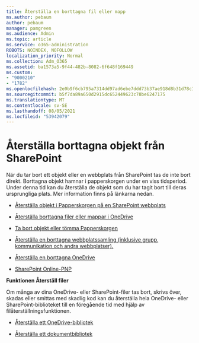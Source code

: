 ```yaml
---
title: Återställa en borttagna fil eller mapp
ms.author: pebaum
author: pebaum
manager: pamgreen
ms.audience: Admin
ms.topic: article
ms.service: o365-administration
ROBOTS: NOINDEX, NOFOLLOW
localization_priority: Normal
ms.collection: Adm_O365
ms.assetid: ba1573a5-9f44-482b-8082-6f648f169449
ms.custom:
- "9000210"
- "1782"
ms.openlocfilehash: 2e0b9f6cb795a7314dd97ad6ebe7ddd73b37ae918d8b31d78c150945c8a9dfd1
ms.sourcegitcommit: b5f7da89a650d2915dc652449623c78be6247175
ms.translationtype: MT
ms.contentlocale: sv-SE
ms.lasthandoff: 08/05/2021
ms.locfileid: "53942079"
---
```

# <a name="restore-deleted-items-from-sharepoint"></a>Återställa borttagna objekt från SharePoint

När du tar bort ett objekt eller en webbplats från SharePoint tas de inte bort direkt. Borttagna objekt hamnar i papperskorgen under en viss tidsperiod. Under denna tid kan du återställa de objekt som du har tagit bort till deras ursprungliga plats. Mer information finns på länkarna nedan.

- [Återställa objekt i Papperskorgen på en SharePoint webbplats](https://support.microsoft.com/office/restore-items-in-the-recycle-bin-that-were-deleted-from-sharepoint-or-teams-6df466b6-55f2-4898-8d6e-c0dff851a0be)

- [Återställa borttagna filer eller mappar i OneDrive](https://support.office.com/article/Restore-deleted-files-or-folders-in-OneDrive-949ada80-0026-4db3-a953-c99083e6a84f)

- [Ta bort objekt eller tömma Papperskorgen](https://support.office.com/article/delete-items-or-empty-the-recycle-bin-of-a-sharepoint-site-2e713599-d13e-40d6-96dc-66f0a366f74e#ID0EAADAAA=Online)

- [Återställa en borttagna webbplatssamling (inklusive grupp, kommunikation och andra webbplatser).](https://docs.microsoft.com/sharepoint/restore-deleted-site-collection )

- [Återställa en borttagna OneDrive](https://docs.microsoft.com/onedrive/restore-deleted-onedrive)

- [SharePoint Online-PNP](https://docs.microsoft.com/powershell/sharepoint/sharepoint-pnp/sharepoint-pnp-cmdlets?view=sharepoint-ps)

**Funktionen Återställ filer**

Om många av dina OneDrive- eller SharePoint-filer tas bort, skrivs över, skadas eller smittas med skadlig kod kan du återställa hela OneDrive- eller SharePoint-biblioteket till en föregående tid med hjälp av filåterställningsfunktionen.

- [Återställa ett OneDrive-bibliotek](https://support.office.com/article/restore-your-onedrive-fa231298-759d-41cf-bcd0-25ac53eb8a150)

- [Återställa ett dokumentbibliotek](https://support.office.com/article/restore-a-document-library-317791c3-8bd0-4dfd-8254-3ca90883d39a)
